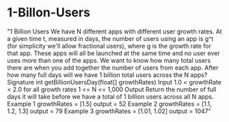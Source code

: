 # 1-Billon-Users

"1 Billion Users
We have N different apps with different user growth rates. At a given time t, measured in days, the number of users using an app is g^t (for simplicity we'll allow fractional users), where g is the growth rate for that app. These apps will all be launched at the same time and no user ever uses more than one of the apps. We want to know how many total users there are when you add together the number of users from each app.
After how many full days will we have 1 billion total users across the N apps?
Signature
int getBillionUsersDay(float[] growthRates)
Input
1.0 < growthRate < 2.0 for all growth rates
1 <= N <= 1,000
Output
Return the number of full days it will take before we have a total of 1 billion users across all N apps.
Example 1
growthRates = [1.5]
output = 52
Example 2
growthRates = [1.1, 1.2, 1.3]
output = 79
Example 3
growthRates = [1.01, 1.02]
output = 1047"
